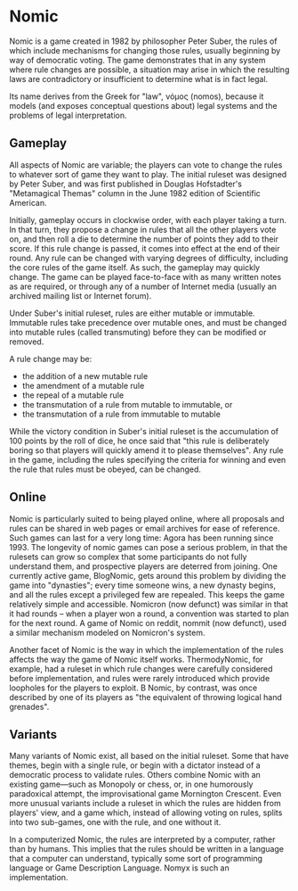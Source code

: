 # Nomic

Nomic is a game created in 1982 by philosopher Peter Suber, the rules of which include mechanisms for changing those rules, usually beginning by way of democratic voting. The game demonstrates that in any system where rule changes are possible, a situation may arise in which the resulting laws are contradictory or insufficient to determine what is in fact legal.

Its name derives from the Greek for "law", νόμος (nomos), because it models (and exposes conceptual questions about) legal systems and the problems of legal interpretation.

## Gameplay

All aspects of Nomic are variable; the players can vote to change the rules to whatever sort of game they want to play. The initial ruleset was designed by Peter Suber, and was first published in Douglas Hofstadter's "Metamagical Themas" column in the June 1982 edition of Scientific American.

Initially, gameplay occurs in clockwise order, with each player taking a turn. In that turn, they propose a change in rules that all the other players vote on, and then roll a die to determine the number of points they add to their score. If this rule change is passed, it comes into effect at the end of their round. Any rule can be changed with varying degrees of difficulty, including the core rules of the game itself. As such, the gameplay may quickly change. The game can be played face-to-face with as many written notes as are required, or through any of a number of Internet media (usually an archived mailing list or Internet forum).

Under Suber's initial ruleset, rules are either mutable or immutable. Immutable rules take precedence over mutable ones, and must be changed into mutable rules (called transmuting) before they can be modified or removed.

A rule change may be:

- the addition of a new mutable rule
- the amendment of a mutable rule
- the repeal of a mutable rule
- the transmutation of a rule from mutable to immutable, or
- the transmutation of a rule from immutable to mutable

While the victory condition in Suber's initial ruleset is the accumulation of 100 points by the roll of dice, he once said that "this rule is deliberately boring so that players will quickly amend it to please themselves". Any rule in the game, including the rules specifying the criteria for winning and even the rule that rules must be obeyed, can be changed.

## Online

Nomic is particularly suited to being played online, where all proposals and rules can be shared in web pages or email archives for ease of reference. Such games can last for a very long time: Agora has been running since 1993. The longevity of nomic games can pose a serious problem, in that the rulesets can grow so complex that some participants do not fully understand them, and prospective players are deterred from joining. One currently active game, BlogNomic, gets around this problem by dividing the game into "dynasties"; every time someone wins, a new dynasty begins, and all the rules except a privileged few are repealed. This keeps the game relatively simple and accessible. Nomicron (now defunct) was similar in that it had rounds – when a player won a round, a convention was started to plan for the next round. A game of Nomic on reddit, nommit (now defunct), used a similar mechanism modeled on Nomicron's system.

Another facet of Nomic is the way in which the implementation of the rules affects the way the game of Nomic itself works. ThermodyNomic, for example, had a ruleset in which rule changes were carefully considered before implementation, and rules were rarely introduced which provide loopholes for the players to exploit. B Nomic, by contrast, was once described by one of its players as "the equivalent of throwing logical hand grenades".

## Variants

Many variants of Nomic exist, all based on the initial ruleset. Some that have themes, begin with a single rule, or begin with a dictator instead of a democratic process to validate rules. Others combine Nomic with an existing game—such as Monopoly or chess, or, in one humorously paradoxical attempt, the improvisational game Mornington Crescent. Even more unusual variants include a ruleset in which the rules are hidden from players' view, and a game which, instead of allowing voting on rules, splits into two sub-games, one with the rule, and one without it.

In a computerized Nomic, the rules are interpreted by a computer, rather than by humans. This implies that the rules should be written in a language that a computer can understand, typically some sort of programming language or Game Description Language. Nomyx is such an implementation.
